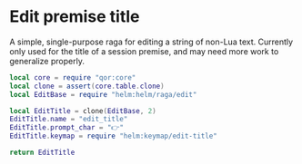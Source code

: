 # Edit premise title

A simple, single\-purpose raga for editing a string of non\-Lua text\. Currently
only used for the title of a session premise, and may need more work to
generalize properly\.


```lua
local core = require "qor:core"
local clone = assert(core.table.clone)
local EditBase = require "helm:helm/raga/edit"

local EditTitle = clone(EditBase, 2)
EditTitle.name = "edit_title"
EditTitle.prompt_char = "👉"
EditTitle.keymap = require "helm:keymap/edit-title"

return EditTitle
```